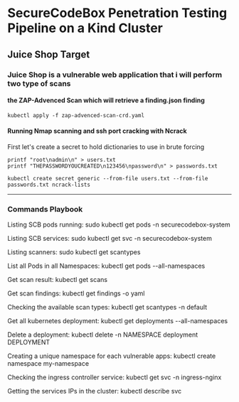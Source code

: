 # SecureCodeBox Penetration Testing Pipeline on a Kind Cluster

## Juice Shop Target

### Juice Shop is a vulnerable web application that i will perform two type of scans

#### the ZAP-Advenced Scan which will retrieve a finding.json finding 

```
kubectl apply -f zap-advenced-scan-crd.yaml
```

#### Running Nmap scanning and ssh port cracking with Ncrack

First let's create a secret to hold dictionaries to use in brute forcing 

```
printf "root\nadmin\n" > users.txt
printf "THEPASSWORDYOUCREATED\n123456\npassword\n" > passwords.txt
```

```
kubectl create secret generic --from-file users.txt --from-file passwords.txt ncrack-lists
```


********************************************************************************************
### Commands Playbook 
Listing SCB pods running:
    sudo kubectl get pods -n securecodebox-system 

Listing SCB services:
    sudo kubectl get svc -n securecodebox-system

Listing scanners:
    sudo kubectl get scantypes

List all Pods in all Namespaces:
    kubectl get pods --all-namespaces

Get scan result:
    kubectl get scans

Get scan findings:
    kubectl get findings -o yaml

Checking the available scan types:
    kubectl get scantypes -n default

Get all kubernetes deployment:
    kubectl get deployments --all-namespaces

Delete a deployment:
    kubectl delete -n NAMESPACE deployment DEPLOYMENT

Creating a unique namespace for each vulnerable apps:
    kubectl create namespace my-namespace

Checking the ingress controller service:
    kubectl get svc -n ingress-nginx

Getting the services IPs in the cluster:
    kubectl describe svc


